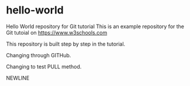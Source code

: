 # hello-world
Hello World repository for Git tutorial
This is an example repository for the Git tutoial on https://www.w3schools.com

This repository is built step by step in the tutorial.

Changing through GITHub.

Changing to test PULL method.

NEWLINE